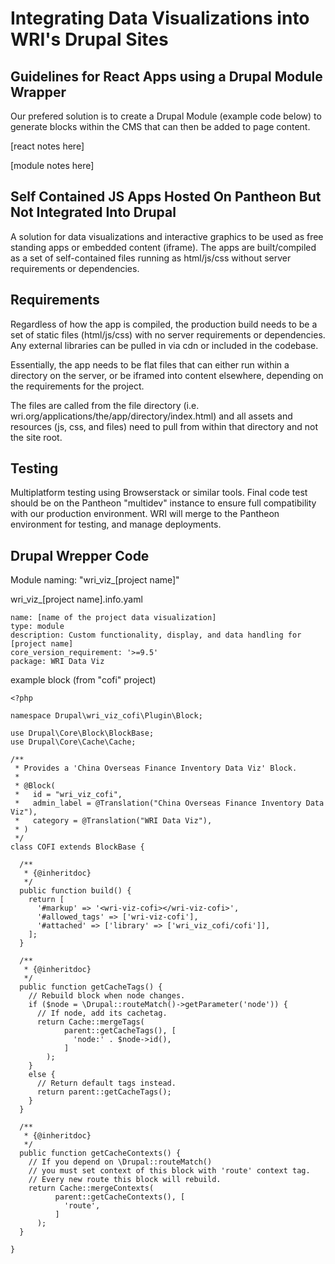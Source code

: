 # Integrating Data Visualizations into WRI's Drupal Sites

## Guidelines for React Apps using a Drupal Module Wrapper

Our prefered solution is to create a Drupal Module (example code below) to generate blocks within the CMS that can then be added to page content.

[react notes here]

[module notes here]


## Self Contained JS Apps Hosted On Pantheon But Not Integrated Into Drupal

A solution for data visualizations and interactive graphics to be used as free standing apps or embedded content (iframe). The apps are built/compiled as a set of self-contained files running as html/js/css without server requirements or dependencies. 

## Requirements

Regardless of how the app is compiled, the production build needs to be a set of static files (html/js/css) with no server requirements or dependencies. Any external libraries can be pulled in via cdn or included in the codebase. 

Essentially, the app needs to be flat files that can either run within a directory on the server, or be iframed into content elsewhere, depending on the requirements for the project.

The files are called from the file directory (i.e. wri.org/applications/the/app/directory/index.html) and all assets and resources (js, css, and files) need to pull from within that directory and not the site root.

## Testing

Multiplatform testing using Browserstack or similar tools. Final code test should be on the Pantheon "multidev" instance to ensure full compatibility with our production environment. WRI will merge to the Pantheon environment for testing, and manage deployments.

## Drupal Wrepper Code

Module naming: "wri_viz_[project name]"

wri_viz_[project name].info.yaml
``` 
name: [name of the project data visualization]
type: module
description: Custom functionality, display, and data handling for [project name]
core_version_requirement: '>=9.5'
package: WRI Data Viz
```

example block (from "cofi" project)
```
<?php

namespace Drupal\wri_viz_cofi\Plugin\Block;

use Drupal\Core\Block\BlockBase;
use Drupal\Core\Cache\Cache;

/**
 * Provides a 'China Overseas Finance Inventory Data Viz' Block.
 *
 * @Block(
 *   id = "wri_viz_cofi",
 *   admin_label = @Translation("China Overseas Finance Inventory Data Viz"),
 *   category = @Translation("WRI Data Viz"),
 * )
 */
class COFI extends BlockBase {

  /**
   * {@inheritdoc}
   */
  public function build() {
    return [
      '#markup' => '<wri-viz-cofi></wri-viz-cofi>',
      '#allowed_tags' => ['wri-viz-cofi'],
      '#attached' => ['library' => ['wri_viz_cofi/cofi']],
    ];
  }

  /**
   * {@inheritdoc}
   */
  public function getCacheTags() {
    // Rebuild block when node changes.
    if ($node = \Drupal::routeMatch()->getParameter('node')) {
      // If node, add its cachetag.
      return Cache::mergeTags(
            parent::getCacheTags(), [
              'node:' . $node->id(),
            ]
        );
    }
    else {
      // Return default tags instead.
      return parent::getCacheTags();
    }
  }

  /**
   * {@inheritdoc}
   */
  public function getCacheContexts() {
    // If you depend on \Drupal::routeMatch()
    // you must set context of this block with 'route' context tag.
    // Every new route this block will rebuild.
    return Cache::mergeContexts(
          parent::getCacheContexts(), [
            'route',
          ]
      );
  }

}

```

